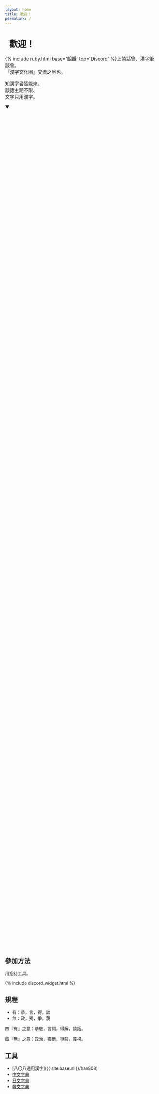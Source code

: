 ```yaml
---
layout: home
title: 歡迎！
permalink: /
---
```


<div class="items-center" style="min-height: 75vh;">
    <div class="items-center">
        <h1 id="歡迎！" style="margin-left: 0.5em; font-size: 200%;">歡迎！</h1>
        <div class="vertical" style="font-size: 110%;">
            <p>
                {% include ruby.html base='齟齬' top='Discord' %}上談話會、漢字筆談會。<br>
                『漢字文化圈』交流之地也。
            </p>
            <p>
                知漢字者皆能來、<br>
                談話主題不限、<br>
                文字只用漢字。
            </p>
        </div>
    </div>
    <div class="more">
        ▼
    </div>
</div>

## 參加方法

用招待工具。

{% include discord_widget.html %}


## 規程

- 有：恭，言，得，談
- 無：政，獨，爭，蔑

四『有』之意：恭敬，言詞，得解，談話。

四『無』之意：政治，獨斷，爭鬪，蔑視。


## 工具

- [八〇八通用漢字]({{ site.baseurl }}/han808)
- [中文字典](https://www.zdic.net/)
- [日文字典](https://kanji.jitenon.jp/)
- [韓文字典](https://hanja.dict.naver.com/)
